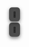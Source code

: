<!doctype html>
<style>
    /* Estilo fixo para o ícone do jogo */
    #snakeGameIcon {
        position: fixed;
        top: 200px;
        left: 200px;
        z-index: 9999;
        background-color: rgba(0, 0, 0, 0.7);
        padding: 10px;
        border-radius: 8px;
        box-shadow: 0 4px 10px rgba(0, 0, 0, 0.5);
        cursor: pointer;
    }

    /* Estilo fixo para o ícone de reset */
    #resetGameIcon {
        position: fixed;
        top: 240px;
        left: 200px;
        z-index: 9999;
        background-color: rgba(0, 0, 0, 0.7);
        padding: 10px;
        border-radius: 8px;
        box-shadow: 0 4px 10px rgba(0, 0, 0, 0.5);
        cursor: pointer;
    }

    /* Estilo do container do jogo */
    #game-container {
        display: none;
        position: fixed;
        bottom: 10px;
        right: 50px;
        z-index: 9998;
        background-color: rgba(0, 0, 0, 0.7);
        padding: 30px;
        border-radius: 8px;
        box-shadow: 0 4px 10px rgba(0, 0, 0, 0.5);
        transition: all 0.3s ease;
    }

    canvas {
        border: 2px solid #fff;
        width: 250px;
        height: 250px;
    }

    .score {
        position: absolute;
        top: 10px;
        left: 10px;
        color: white;
        font-size: 1.2rem;
    }

    /* Estilo do botão de "ESC" */
    .esc-button {
        padding: 10px 20px;
        font-size: 1.2rem;
        cursor: pointer;
        background-color: #f44336;
        border: none;
        color: white;
        border-radius: 5px;
        transition: 0.3s;
    }

    .esc-button:hover {
        background-color: #e53935;
    }

    /* Estilo da janela do jogo com efeito neon */
    #game-container {
        box-shadow: 0 0 20px 10px rgba(0, 255, 255, 0.7);
    }

    /* Controle de volume */
    .volume-control {
        margin-top: 10px;
        color: white;
    }

    .volume-control label {
        font-size: 1.2rem;
        margin-right: 10px;
    }

    .volume-control input {
        width: 100px;
    }
</style>

<!-- Ícone do Jogo -->
<div id="snakeGameIcon" onclick="toggleGame()">🐍</div>

<!-- Ícone de Reset -->
<div id="resetGameIcon" onclick="resetGame()">🔄</div>

<!-- Container do Jogo -->
<div id="game-container">
    <div class="score">Score: 0 | Tempo: 0s</div>
    <canvas id="gameCanvas"></canvas>
    <button class="esc-button" onclick="toggleGame()">ESC</button>

    <!-- Controle de volume -->
    <div class="volume-control">
        <label for="volume">Volume:</label>
        <input type="range" id="volume" min="0" max="1" step="0.01" value="1" onchange="adjustVolume()" />
    </div>
</div>
<script>
    let gameActive = false;
    let score = 0;
    let time = 0;
    let gameLoopInterval;
    let snake;
    let food;
    let dx;
    let dy;
    let timerInterval;
    let gameSpeed = 300; // Velocidade inicial do jogo
    let accelerationFactor = 1.02; // Fator de aceleração progressiva
    let lastTime = 0; // Tempo do último aumento de velocidade
    let highScore = 0; // Inicializando o recorde com 0, em vez de buscar no localStorage

    const animals = ["🐭", "🐸", "🐦", "🦎", "🐁"];
    const animalScores = {
        "🐭": 6,
        "🐸": 8,
        "🐦": 10,
        "🦎": 8,
        "🐁": 4
    };

    const eatingSound = new Audio('eat-sound.mp3'); // Adicione um arquivo de som 'eat-sound.mp3'

    function toggleGame() {
        const gameContainer = document.getElementById("game-container");
        if (gameContainer.style.display === "block") {
            gameContainer.style.display = "none";
            stopGameLoop();
            stopTimer();
        } else {
            gameContainer.style.display = "block";
            startGame();
        }
    }

    function startGame() {
        const canvas = document.getElementById("gameCanvas");
        const ctx = canvas.getContext("2d");

        const gridSize = 10;
        snake = [{ x: 120, y: 120 }];
        food = randomPosition();
        dx = gridSize;
        dy = 0;
        score = 0; // Garantindo que o score inicie com 0
        time = 0;
        updateScore();
        updateTime();

        document.addEventListener("keydown", changeDirection);
        canvas.addEventListener("touchstart", handleTouchStart, false);

        canvas.width = 250;
        canvas.height = 250;

        startGameLoop();
        startTimer();

        function startGameLoop() {
            gameLoopInterval = setInterval(() => {
                if (gameOver()) return;
                clearCanvas();
                moveSnake();
                drawSnake();
                drawFood();
                updateScore();
                checkAcceleration();
            }, gameSpeed);
        }

        function stopGameLoop() {
            clearInterval(gameLoopInterval);
        }

        function clearCanvas() {
            ctx.clearRect(0, 0, canvas.width, canvas.height);
        }

        function moveSnake() {
            const head = { x: snake[0].x + dx, y: snake[0].y + dy };
            snake.unshift(head);

            if (checkCollision(head, food)) {
                score += animalScores[food.animal];
                food = randomPosition();
                updateScore();
                eatingSound.play(); // Reproduz o som ao comer
            } else {
                snake.pop();
            }
        }

        function drawSnake() {
            ctx.fillStyle = "#00FF00";
            for (const segment of snake) {
                ctx.fillRect(segment.x, segment.y, gridSize, gridSize);
            }
        }

        function drawFood() {
            ctx.font = "20px sans-serif";
            ctx.textAlign = "center";
            ctx.textBaseline = "middle";
            ctx.fillText(food.animal, food.x + gridSize / 2, food.y + gridSize / 2);
        }

        function randomPosition() {
            let animal = animals[Math.floor(Math.random() * animals.length)];
            const x = Math.floor(Math.random() * (canvas.width / gridSize)) * gridSize;
            const y = Math.floor(Math.random() * (canvas.height / gridSize)) * gridSize;

            return {
                x: x,
                y: y,
                animal: animal,
            };
        }

        function checkCollision(snakeHead, food) {
            const foodArea = {
                x: food.x,
                y: food.y,
                width: gridSize,
                height: gridSize
            };

            return snakeHead.x >= foodArea.x && snakeHead.x < foodArea.x + foodArea.width &&
                snakeHead.y >= foodArea.y && snakeHead.y < foodArea.y + foodArea.height;
        }

        function changeDirection(event) {
            switch (event.keyCode) {
                case 37: // Esquerda
                    if (dx === 0) {
                        dx = -gridSize;
                        dy = 0;
                    }
                    break;
                case 38: // Cima
                    if (dy === 0) {
                        dx = 0;
                        dy = -gridSize;
                    }
                    break;
                case 39: // Direita
                    if (dx === 0) {
                        dx = gridSize;
                        dy = 0;
                    }
                    break;
                case 40: // Baixo
                    if (dy === 0) {
                        dx = 0;
                        dy = gridSize;
                    }
                    break;
            }

            event.preventDefault();
        }

        function handleTouchStart(evt) {
            const touchX = evt.touches[0].clientX - canvas.getBoundingClientRect().left;
            const touchY = evt.touches[0].clientY - canvas.getBoundingClientRect().top;
            const head = snake[0];
            const newX = Math.floor(touchX / gridSize) * gridSize;
            const newY = Math.floor(touchY / gridSize) * gridSize;

            if (newX === head.x && newY === head.y) {
                return;
            }

            if (newX > head.x && dx === 0) {
                dx = gridSize;
                dy = 0;
            } else if (newX < head.x && dx === 0) {
                dx = -gridSize;
                dy = 0;
            } else if (newY > head.y && dy === 0) {
                dy = gridSize;
                dx = 0;
            } else if (newY < head.y && dy === 0) {
                dy = -gridSize;
                dx = 0;
            }

            evt.preventDefault();
        }

        function checkAcceleration() {
            let now = Date.now();
            if (now - lastTime > 5000) { // Aumenta a velocidade a cada 5 segundos
                gameSpeed /= accelerationFactor;
                lastTime = now;
            }
        }

        function gameOver() {
            const head = snake[0];
            if (head.x < 0 || head.x >= canvas.width || head.y < 0 || head.y >= canvas.height) {
                resetGame();
                return true;
            }

            for (let i = 1; i < snake.length; i++) {
                if (head.x === snake[i].x && head.y === snake[i].y) {
                    resetGame();
                    return true;
                }
            }
            return false;
        }

        function resetGame() {
            clearInterval(gameLoopInterval);
            snake = [{ x: 120, y: 120 }];
            food = randomPosition();
            dx = gridSize;
            dy = 0;
            score = 0; // Reseta o score para 0
            time = 0;
            updateScore();
            updateTime();
            if (score > highScore) {
                highScore = score; // Atualiza o recorde
            }
            startGame();
        }

        function updateScore() {
            const scoreElement = document.querySelector(".score");
            scoreElement.innerText = `Score: ${score} | Tempo: ${time}s | Recorde: ${highScore}`;
        }

        function updateTime() {
            if (timerInterval) clearInterval(timerInterval);
            timerInterval = setInterval(() => {
                time++;
                updateScore();
            }, 1000);
        }
    }

    function adjustVolume() {
        const volumeSlider = document.getElementById("volume");
        eatingSound.volume = volumeSlider.value;
    }
</script>
